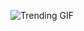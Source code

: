 
<!-- GIF_SECTION -->
![Trending GIF](https://media2.giphy.com/media/v1.Y2lkPThiYjIxNzcydzJpZXFocWVuOW84OTdsNzByZWdzaDdpeHQydHl0dzR1b2hzMmEzciZlcD12MV9naWZzX3NlYXJjaCZjdD1n/sDxVzsDgLo3rLQzVlc/giphy.gif)
<!-- END_GIF_SECTION -->
